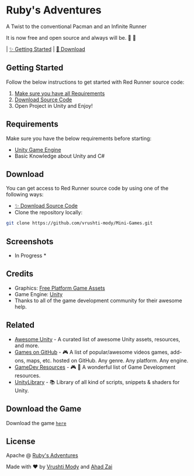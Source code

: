 # Ruby's Adventures

A Twist to the conventional Pacman and an Infinite Runner

It is now free and open source and always will be. :clap: :tada:

| [:sparkles: Getting Started](#getting-started) | [:rocket: Download](#download) 


## Getting Started

Follow the below instructions to get started with Red Runner source code:

1. [Make sure you have all Requirements](#requirements)
2. [Download Source Code](#download)
3. Open Project in Unity and Enjoy!

## Requirements

Make sure you have the below requirements before starting:

- [Unity Game Engine](https://unity3d.com)
- Basic Knowledge about Unity and C#

## Download

You can get access to Red Runner source code by using one of the following ways:

- [:sparkles: Download Source Code](https://github.com/vrushti-mody/Mini-Games/archive/master.zip)
- Clone the repository locally:

```bash
git clone https://github.com/vrushti-mody/Mini-Games.git
```

## Screenshots

* In Progress *

## Credits

- Graphics: [Free Platform Game Assets](https://bayat.itch.io/platform-game-assets)
- Game Engine: [Unity](https://unity3d.com/)
- Thanks to all of the game development community for their awesome help.

## Related

- [Awesome Unity](https://github.com/RyanNielson/awesome-unity) - A curated list of awesome Unity assets, resources, and more.
- [Games on GitHub](https://github.com/leereilly/games/) - 🎮 A list of popular/awesome videos games, add-ons, maps, etc. hosted on GitHub. Any genre. Any platform. Any engine.
- [GameDev Resources](https://github.com/Kavex/GameDev-Resources) - 🎮 🎲 A wonderful list of Game Development resources.
- [UnityLibrary](https://github.com/UnityCommunity/UnityLibrary) - 📚 Library of all kind of scripts, snippets & shaders for Unity.

## Download the Game

Download the game [`here`](https://rubysadventure.netlify.app/)

## License

Apache @ [Ruby's Adventures](https://github.com/vrushti-mody/Mini-Games)

Made with :heart: by [Vrushti Mody](https://github.com/vrushti-mody) and [Ahad Zai](https://github.com/ahadkhan98)
